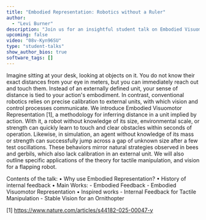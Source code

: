 ```yaml
---
title: "Embodied Representation: Robotics without a Ruler"
author:
  - "Levi Burner"
description: "Join us for an insightful student talk on Embodied Visuomotor Representation by Levi Burner. Discover how we can embody the sense of distance/scale in a robot through its actions! and not rely on its calibration."
upcoming: false
video: "08v-Kyn96SU"
type: "student-talks"
show_author_bios: true
software_tags: []
---
```


Imagine sitting at your desk, looking at objects on it. You do not know their exact distances from your eye in meters, but you can immediately reach out and touch them. Instead of an externally defined unit, your sense of distance is tied to your action's embodiment. In contrast, conventional robotics relies on precise calibration to external units, with which vision and control processes communicate. We introduce Embodied Visuomotor Representation [1], a methodology for inferring distance in a unit implied by action. With it, a robot without knowledge of its size, environmental scale, or strength can quickly learn to touch and clear obstacles within seconds of operation. Likewise, in simulation, an agent without knowledge of its mass or strength can successfully jump across a gap of unknown size after a few test oscillations. These behaviors mirror natural strategies observed in bees and gerbils, which also lack calibration in an external unit. We will also outline specific applications of the theory for tactile manipulation, and vision for a flapping robot.

Contents of the talk:
• Why use Embodied Representation?
• History of internal feedback
• Main Works:
    - Embodied Feedback
    - Embodied Visuomotor Representation
• Inspired works
    - Internal Feedback for Tactile Manipulation
    - Stable Vision for an Ornithopter


[1] https://www.nature.com/articles/s44182-025-00047-y
